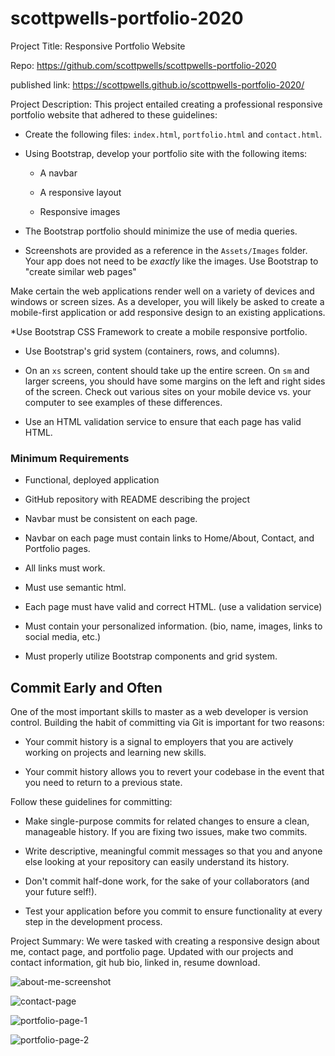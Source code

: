 # scottpwells-portfolio-2020
Project Title: Responsive Portfolio Website

Repo:
https://github.com/scottpwells/scottpwells-portfolio-2020

published link:
https://scottpwells.github.io/scottpwells-portfolio-2020/

Project Description:
This project entailed creating a professional responsive portfolio website
that adhered to these guidelines:

* Create the following files: `index.html`, `portfolio.html` and `contact.html`.

* Using Bootstrap, develop your portfolio site with the following items:

   * A navbar

   * A responsive layout

   * Responsive images

* The Bootstrap portfolio should minimize the use of media queries.

* Screenshots are provided as a reference in the `Assets/Images` folder. 
Your app does not need to be _exactly_ like the images. Use Bootstrap to "create similar web pages"

Make certain the web applications render well on a variety of devices and windows or screen sizes. 
As a developer, you will likely be asked to create a mobile-first application or add responsive design to an existing applications. 

*Use Bootstrap CSS Framework to create a mobile responsive portfolio.

* Use Bootstrap's grid system (containers, rows, and columns).

* On an `xs` screen, content should take up the entire screen. On `sm` and larger screens, 
you should have some margins on the left and right sides of the screen. 
Check out various sites on your mobile device vs. your computer to see examples of these differences.

* Use an HTML validation service to ensure that each page has valid HTML.

### Minimum Requirements

* Functional, deployed application

* GitHub repository with README describing the project

* Navbar must be consistent on each page.

* Navbar on each page must contain links to Home/About, Contact, and Portfolio pages.

* All links must work.

* Must use semantic html.

* Each page must have valid and correct HTML. (use a validation service)

* Must contain your personalized information. (bio, name, images, links to social media, etc.)

* Must properly utilize Bootstrap components and grid system.

## Commit Early and Often

One of the most important skills to master as a web developer is version control. Building the habit of committing via Git is important for two reasons:

* Your commit history is a signal to employers that you are actively working on projects and learning new skills.

* Your commit history allows you to revert your codebase in the event that you need to return to a previous state.

Follow these guidelines for committing:

* Make single-purpose commits for related changes to ensure a clean, manageable history. If you are fixing two issues, make two commits.

* Write descriptive, meaningful commit messages so that you and anyone else looking at your repository can easily understand its history.

* Don't commit half-done work, for the sake of your collaborators (and your future self!).

* Test your application before you commit to ensure functionality at every step in the development process.

Project Summary:
We were tasked with creating a responsive design about me, contact page, and portfolio page.
Updated with our projects and contact information, git hub bio, linked in, resume download.



![about-me-screenshot](https://user-images.githubusercontent.com/57837212/97522151-76353a80-1975-11eb-9729-676a63fc2e70.PNG)

![contact-page](https://user-images.githubusercontent.com/57837212/97522281-cb714c00-1975-11eb-9849-14221dc05edd.PNG)

![portfolio-page-1](https://user-images.githubusercontent.com/57837212/97522799-f60fd480-1976-11eb-8106-3def4b0e4491.PNG)

![portfolio-page-2](https://user-images.githubusercontent.com/57837212/97522831-13dd3980-1977-11eb-8a22-5f9529af090d.PNG)
